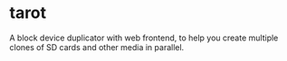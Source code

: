 # tarot
A block device duplicator with web frontend, to help you create multiple clones of SD cards and other media in parallel.
